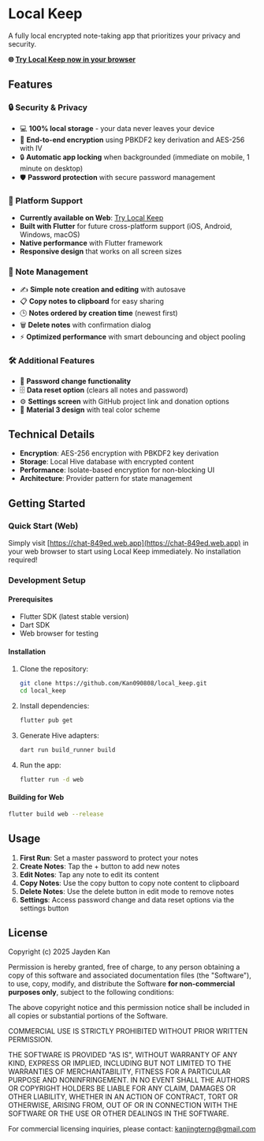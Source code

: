 # Local Keep

A fully local encrypted note-taking app that prioritizes your privacy and security.

**🌐 [Try Local Keep now in your browser](https://chat-849ed.web.app)**

## Features

### 🔒 Security & Privacy
- 💻 **100% local storage** - your data never leaves your device
- 🔐 **End-to-end encryption** using PBKDF2 key derivation and AES-256 with IV
- 🔒 **Automatic app locking** when backgrounded (immediate on mobile, 1 minute on desktop)
- 🛡️ **Password protection** with secure password management

### 📱 Platform Support
- **Currently available on Web**: [Try Local Keep](https://chat-849ed.web.app)
- **Built with Flutter** for future cross-platform support (iOS, Android, Windows, macOS)
- **Native performance** with Flutter framework
- **Responsive design** that works on all screen sizes

### 📝 Note Management
- ✍️ **Simple note creation and editing** with autosave
- 📋 **Copy notes to clipboard** for easy sharing
- 🕒 **Notes ordered by creation time** (newest first)
- 🗑️ **Delete notes** with confirmation dialog
- ⚡ **Optimized performance** with smart debouncing and object pooling

### 🛠️ Additional Features
- 🔄 **Password change functionality** 
- 🗄️ **Data reset option** (clears all notes and password)
- ⚙️ **Settings screen** with GitHub project link and donation options
- 🎨 **Material 3 design** with teal color scheme

## Technical Details

- **Encryption**: AES-256 encryption with PBKDF2 key derivation
- **Storage**: Local Hive database with encrypted content
- **Performance**: Isolate-based encryption for non-blocking UI
- **Architecture**: Provider pattern for state management

## Getting Started

### Quick Start (Web)
Simply visit [https://chat-849ed.web.app](https://chat-849ed.web.app) in your web browser to start using Local Keep immediately. No installation required!

### Development Setup

#### Prerequisites
- Flutter SDK (latest stable version)
- Dart SDK
- Web browser for testing

#### Installation
1. Clone the repository:
   ```bash
   git clone https://github.com/Kan090808/local_keep.git
   cd local_keep
   ```

2. Install dependencies:
   ```bash
   flutter pub get
   ```

3. Generate Hive adapters:
   ```bash
   dart run build_runner build
   ```

4. Run the app:
   ```bash
   flutter run -d web
   ```

#### Building for Web
```bash
flutter build web --release
```

## Usage

1. **First Run**: Set a master password to protect your notes
2. **Create Notes**: Tap the + button to add new notes
3. **Edit Notes**: Tap any note to edit its content
4. **Copy Notes**: Use the copy button to copy note content to clipboard
5. **Delete Notes**: Use the delete button in edit mode to remove notes
6. **Settings**: Access password change and data reset options via the settings button

## License

Copyright (c) 2025 Jayden Kan

Permission is hereby granted, free of charge, to any person obtaining a copy
of this software and associated documentation files (the "Software"), to use,
copy, modify, and distribute the Software **for non-commercial purposes only**, 
subject to the following conditions:

The above copyright notice and this permission notice shall be included in all 
copies or substantial portions of the Software.

COMMERCIAL USE IS STRICTLY PROHIBITED WITHOUT PRIOR WRITTEN PERMISSION.

THE SOFTWARE IS PROVIDED "AS IS", WITHOUT WARRANTY OF ANY KIND, EXPRESS OR 
IMPLIED, INCLUDING BUT NOT LIMITED TO THE WARRANTIES OF MERCHANTABILITY, 
FITNESS FOR A PARTICULAR PURPOSE AND NONINFRINGEMENT. IN NO EVENT SHALL THE 
AUTHORS OR COPYRIGHT HOLDERS BE LIABLE FOR ANY CLAIM, DAMAGES OR OTHER 
LIABILITY, WHETHER IN AN ACTION OF CONTRACT, TORT OR OTHERWISE, ARISING FROM, 
OUT OF OR IN CONNECTION WITH THE SOFTWARE OR THE USE OR OTHER DEALINGS IN THE 
SOFTWARE.

For commercial licensing inquiries, please contact: kanjingterng@gmail.com
